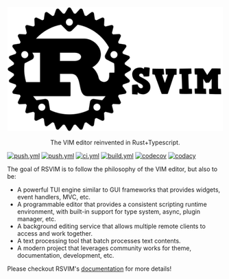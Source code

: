 <p align="center">
  <img alt="logo.svg" src="https://raw.githubusercontent.com/rsvim/assets/main/logo/RSVIM-logo.svg" />
</p>

<p align="center">
The VIM editor reinvented in Rust+Typescript.
</p>

<p>
  <a href="https://crates.io/crates/rsvim"><img alt="push.yml" src="https://img.shields.io/crates/v/rsvim" /></a>
  <a href="https://docs.rs/rsvim/latest/rsvim/"><img alt="push.yml" src="https://img.shields.io/docsrs/rsvim" /></a>
  <a href="https://github.com/rsvim/rsvim/actions/workflows/ci.yml"><img alt="ci.yml" src="https://img.shields.io/github/actions/workflow/status/rsvim/rsvim/ci.yml?branch=main&label=ci" /></a>
  <a href="https://github.com/rsvim/rsvim/actions/workflows/build.yml"><img alt="build.yml" src="https://img.shields.io/github/actions/workflow/status/rsvim/rsvim/build.yml?branch=main&label=build" /></a>
  <a href="https://app.codecov.io/gh/rsvim/rsvim"><img alt="codecov" src="https://img.shields.io/codecov/c/github/rsvim/rsvim/main" /></a>
  <a href="https://app.codacy.com/gh/rsvim/rsvim/dashboard?utm_source=gh&utm_medium=referral&utm_content=&utm_campaign=Badge_grade"><img alt="codacy" src="https://img.shields.io/codacy/grade/1c6a3d21352c4f8bb84ff6c7e3ef0399/main" /></a>
</p>

The goal of RSVIM is to follow the philosophy of the VIM editor, but also to be:

- A powerful TUI engine similar to GUI frameworks that provides widgets, event handlers, MVC, etc.
- A programmable editor that provides a consistent scripting runtime environment, with built-in support for type system, async, plugin manager, etc.
- A background editing service that allows multiple remote clients to access and work together.
- A text processing tool that batch processes text contents.
- A modern project that leverages community works for theme, documentation, development, etc.

Please checkout RSVIM's [documentation](https://rsvim.github.io/) for more details!
